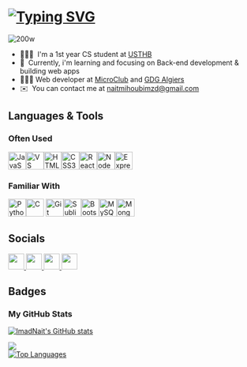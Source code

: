 [![Typing SVG](https://readme-typing-svg.demolab.com?font=Fira+Code&weight=500&size=30&pause=1000&color=A955EC&center=true&random=false&width=700&lines=Heyyy%F0%9F%91%8B%F0%9F%8F%BB;I'm+Imad+Nait+Mihoub;A+new+explorer+of+Web+Development)](https://git.io/typing-svg)
========================================================================================================================================

![200w](https://github.com/user-attachments/assets/89d884d9-be47-45df-9a51-5a0dcd3351a3)





*   🧑🏻‍🎓  I'm a 1st year CS student at [USTHB](https://www.usthb.dz/)
*   🧠  Currently, i'm learning and focusing on Back-end development & building web apps
*   👨🏻‍💻  Web developer at [MicroClub](https://www.instagram.com/microclub_usthb?igsh=M2cyd3VqbTgzc2R2) and [GDG Algiers](https://www.instagram.com/gdg_algiers?igsh=Y2tyMjZmczl3aWRs)
*   ✉️  You can contact me at [naitmihoubimzd@gmail.com](mailto:naitmihoubimzd@gmail.com)


## Languages & Tools

### Often Used
<p align="left">
<a href="https://developer.mozilla.org/en-US/docs/Web/JavaScript" target="_blank" rel="noreferrer"><img src="https://raw.githubusercontent.com/danielcranney/readme-generator/main/public/icons/skills/javascript-colored.svg" width="36" height="36" alt="JavaScript" /></a><a href="https://code.visualstudio.com/" target="_blank" rel="noreferrer"><img src="https://raw.githubusercontent.com/danielcranney/readme-generator/main/public/icons/skills/visualstudiocode-colored.svg" width="36" height="36" alt="VS Code" /></a><a href="https://developer.mozilla.org/en-US/docs/Glossary/HTML5" target="_blank" rel="noreferrer"><img src="https://raw.githubusercontent.com/danielcranney/readme-generator/main/public/icons/skills/html5-colored.svg" width="36" height="36" alt="HTML5" /></a><a href="https://www.w3.org/TR/CSS/#css" target="_blank" rel="noreferrer"><img src="https://raw.githubusercontent.com/danielcranney/readme-generator/main/public/icons/skills/css3-colored.svg" width="36" height="36" alt="CSS3" /></a><a href="https://reactjs.org/" target="_blank" rel="noreferrer"><img src="https://raw.githubusercontent.com/danielcranney/readme-generator/main/public/icons/skills/react-colored.svg" width="36" height="36" alt="React" /></a><a href="https://nodejs.org/en/" target="_blank" rel="noreferrer"><img src="https://raw.githubusercontent.com/danielcranney/readme-generator/main/public/icons/skills/nodejs-colored.svg" width="36" height="36" alt="NodeJS" /></a><a href="https://expressjs.com/" target="_blank" rel="noreferrer"><img src="https://raw.githubusercontent.com/danielcranney/readme-generator/main/public/icons/skills/express.svg" width="36" height="36" alt="Express" /></a>
</p>
</p>

### Familiar With
<a href="https://www.python.org/" target="_blank" rel="noreferrer"><img src="https://raw.githubusercontent.com/danielcranney/readme-generator/main/public/icons/skills/python-colored.svg" width="36" height="36" alt="Python" /></a><a href="https://docs.microsoft.com/en-us/cpp/?view=msvc-170" target="_blank" rel="noreferrer"><img src="https://raw.githubusercontent.com/danielcranney/readme-generator/main/public/icons/skills/c-colored.svg" width="36" height="36" alt="C" /></a>
<a href="https://git-scm.com/" target="_blank" rel="noreferrer"><img src="https://raw.githubusercontent.com/danielcranney/readme-generator/main/public/icons/skills/git-colored.svg" width="36" height="36" alt="Git" /></a><a href="https://www.sublimetext.com/index2" target="_blank" rel="noreferrer"><img src="https://raw.githubusercontent.com/danielcranney/readme-generator/main/public/icons/skills/sublimetext-colored.svg" width="36" height="36" alt="Sublime Text" /></a><a href="https://getbootstrap.com/" target="_blank" rel="noreferrer"><img src="https://raw.githubusercontent.com/danielcranney/readme-generator/main/public/icons/skills/bootstrap-colored.svg" width="36" height="36" alt="Bootstrap" /></a><a href="https://www.mysql.com/" target="_blank" rel="noreferrer"><img src="https://raw.githubusercontent.com/danielcranney/readme-generator/main/public/icons/skills/mysql-colored.svg" width="36" height="36" alt="MySQL" /></a><a href="https://www.mongodb.com/" target="_blank" rel="noreferrer"><img src="https://raw.githubusercontent.com/danielcranney/readme-generator/main/public/icons/skills/mongodb-colored.svg" width="36" height="36" alt="MongoDB" /></a>
</p>

## Socials

<p align="left"> <a href="https://discord.com/users/ffatalist"  rel="noreferrer" target="_blank"> <picture> <source media="(prefers-color-scheme: light)" srcset="https://raw.githubusercontent.com/danielcranney/readme-generator/main/public/icons/socials/discord.svg" /> <source media="(prefers-color-scheme: light)" srcset="https://raw.githubusercontent.com/danielcranney/readme-generator/main/public/icons/socials/discord.svg" /> <img src="https://raw.githubusercontent.com/danielcranney/readme-generator/main/public/icons/socials/discord.svg" width="32" height="32" /> </picture><a href="https://www.facebook.com/iMaaad000" target="_blank" rel="noreferrer"> <picture> <source media="(prefers-color-scheme: light)" srcset="https://raw.githubusercontent.com/danielcranney/readme-generator/main/public/icons/socials/facebook-dark.svg" /> <source media="(prefers-color-scheme: light)" srcset="https://raw.githubusercontent.com/danielcranney/readme-generator/main/public/icons/socials/facebook.svg" /> <img src="https://raw.githubusercontent.com/danielcranney/readme-generator/main/public/icons/socials/facebook.svg" width="32" height="32" /> </picture> </a><a href="https://www.x.com/naitmihoub" target="_blank" rel="noreferrer"> <picture> <source media="(prefers-color-scheme: dark)" srcset="https://raw.githubusercontent.com/danielcranney/readme-generator/main/public/icons/socials/twitter-dark.svg" /> <source media="(prefers-color-scheme: dark)" srcset="https://raw.githubusercontent.com/danielcranney/readme-generator/main/public/icons/socials/twitter-dark.svg" /> <img src="https://raw.githubusercontent.com/danielcranney/readme-generator/main/public/icons/socials/twitter-dark.svg" width="32" height="32" /> <a href="https://www.linkedin.com/in/imad-nait-mihoub-3015012a7/" rel="noreferrer" target="blank"> <picture> <source media="(prefers-color-scheme: light)" srcset="https://raw.githubusercontent.com/danielcranney/readme-generator/main/public/icons/socials/linkedin.svg" /> <source media="(prefers-color-scheme: light)" srcset="https://raw.githubusercontent.com/danielcranney/readme-generator/main/public/icons/socials/linkedin.svg" /> <img src="https://raw.githubusercontent.com/danielcranney/readme-generator/main/public/icons/socials/linkedin.svg" width="32" height="32" /> </picture> </a> </picture> </a></p>

## Badges

### My GitHub Stats

<a href="http://www.github.com/ImadNait"><img src="https://github-readme-stats.vercel.app/api?username=ImadNait&show_icons=true&hide=&count_private=true&title_color=a855f7&text_color=ffffff&icon_color=3382ed&bg_color=1c1917&hide_border=true&show_icons=true" alt="ImadNait's GitHub stats" /></a>

<a href="http://www.github.com/ImadNait"><img src="https://github-readme-streak-stats.herokuapp.com/?user=ImadNait&stroke=ffffff&background=1c1917&ring=a855f7&fire=a855f7&currStreakNum=ffffff&currStreakLabel=a855f7&sideNums=ffffff&sideLabels=ffffff&dates=ffffff&hide_border=true" /></a><br>
<a href="https://github.com/Imad" align="left"><img src="https://github-readme-stats.vercel.app/api/top-langs/?username=ImadNait&langs_count=10&title_color=a855f7&text_color=ffffff&icon_color=3382ed&bg_color=1c1917&hide_border=true&locale=en&custom_title=Top%20%Languages" alt="Top Languages" /></a>
